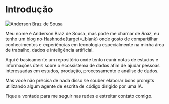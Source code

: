 # Introdução


<img src="https://avatars.githubusercontent.com/u/1479033?v=4" class="img-circular" alt="Anderson Braz de Sousa">


Meu nome é Anderson Braz de Sousa, mas pode me chamar de _Braz_, eu tenho um blog no [Hashnode](https://andersonbraz.com){target=_blank} onde gosto de compartilhar conhecimentos e experiências em tecnologia especialmente na minha área de trabalho, dados e inteligência artificial.

Aqui é basicamente um repositório onde tento reunir notas de estudos e informações úteis sobre o ecossistema de dados afim de ajudar pessoas interessadas em estudos, produção, processamento e análise de dados.

Mas você não precisa de nada disso se souber elaborar bons prompts utilizando algum agente de escrita de código dirigido por uma IA.

Fique a vontade para me seguir nas redes e estreitar contato comigo.
